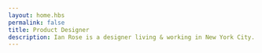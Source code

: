 ```yaml
---
layout: home.hbs
permalink: false
title: Product Designer
description: Ian Rose is a designer living & working in New York City.
---
```

